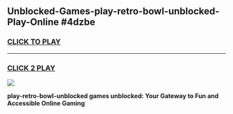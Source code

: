 
## Unblocked-Games-play-retro-bowl-unblocked-Play-Online #4dzbe
<h3>
<a href="https://news.freeplayer.one?title=play-retro-bowl-unblocked&ref=3">CLICK TO PLAY</a></h3>
<hr>

<h3>
<a href="https://news.freeplayer.one?title=play-retro-bowl-unblocked&ref=3">CLICK 2 PLAY</a>
  
</h3>

<a href="https://news.freeplayer.one?title=play-retro-bowl-unblocked&ref=3"><img src="https://clearcache.store/games.png"></a>


**play-retro-bowl-unblocked games unblocked: Your Gateway to Fun and Accessible Online Gaming**
